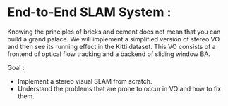 # End-to-End SLAM System :

Knowing the principles of bricks and cement does not mean that you can build a
grand palace. We will implement a simplified version of stereo VO and then see its running effect in the Kitti dataset. This VO consists of a frontend of optical flow tracking and a backend of sliding window BA.

Goal :
+ Implement a stereo visual SLAM from scratch.
+ Understand the problems that are prone to occur in VO and how to fix them.
